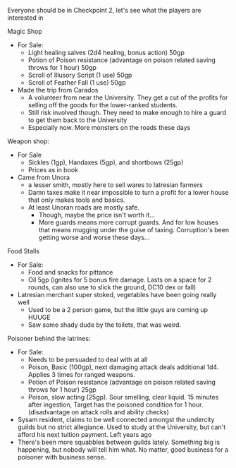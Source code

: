 Everyone should be in Checkpoint 2, let's see what the players are interested in

Magic Shop
- For Sale:
	- Light healing salves (2d4 healing, bonus action) 50gp
	- Potion of Poison resistance (advantage on poison related saving throws for 1 hour) 50gp
	- Scroll of Illusory Script (1 use) 50gp
	- Scroll of Feather Fall (1 use) 50gp
- Made the trip from Carados
	- A volunteer from near the University. They get a cut of the profits for selling off the goods for the lower-ranked students.
	- Still risk involved though. They need to make enough to hire a guard to get them back to the University
	- Especially now. More monsters on the roads these days

Weapon shop:
- For Sale
	- Sickles (1gp), Handaxes (5gp), and shortbows (25gp)
	- Prices as in book
- Came from Unora
	- a lesser smith, mostly here to sell wares to latresian farmers
	- Damn taxes make it near impossible to turn a profit for a lower house that only makes tools and basics.
	- At least Unoran roads are mostly safe.
		- Though, maybe the price isn't worth it...
		- More guards means more corrupt guards. And for low houses that means mugging under the guise of taxing. Corruption's been getting worse and worse these days...

Food Stalls
- For Sale: 
	- Food and snacks for pittance
	- Oil 5gp (ignites for 5 bonus fire damage. Lasts on a space for 2 rounds, can also use to slick the ground, DC10 dex or fall)
- Latresian merchant super stoked, vegetables have been going really well
	- Used to be a 2 person game, but the little guys are coming up HUUGE
	- Saw some shady dude by the toilets, that was weird.


Poisoner behind the latrines:
- For Sale:
	- Needs to be persuaded to deal with at all
	- Poison, Basic (100gp), next damaging attack deals additional 1d4. Applies 3 times for ranged weapons.
	- Potion of Poison resistance (advantage on poison related saving throws for 1 hour) 25gp
	- Poison, slow acting (25gp). Sour smelling, clear liquid. 15 minutes after ingestion,  Target has the poisoned condition for 1 hour. (disadvantage on attack rolls and ability checks)
- Sysam resident, claims to be well connected amongst the undercity guilds but no strict allegiance. Used to study at the University, but can't afford his next tuition payment. Left years ago
- There's been more squabbles between guilds lately. Something big is happening, but nobody will tell him what. No matter, good business for a poisoner with business sense.


